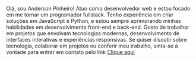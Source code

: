 Olá, sou Anderson Pinheiro!
Atuo como desenvolvedor web e estou focado em me tornar um programador fullstack. Tenho experiência em criar soluções em JavaScript e Python, e estou sempre aprimorando minhas habilidades em desenvolvimento front-end e back-end. Gosto de trabalhar em projetos que envolvam tecnologias modernas, desenvolvimento de interfaces interativas e experiências responsivas. Se quiser discutir sobre tecnologia, colaborar em projetos ou conferir meu trabalho, sinta-se à vontade para entrar em contato pelo link [Clique aqui](https://pinheiroanderson.github.io/linkTree/)
